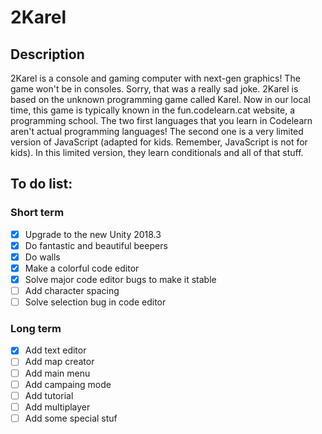 # 2Karel

## Description

2Karel is a console and gaming computer with next-gen graphics! The game won't be in consoles. Sorry, that was a really sad joke. 2Karel is based on the unknown programming
game called Karel.  Now in our local time, this game is typically known in the fun.codelearn.cat website, a programming school. The two first languages that you learn in
Codelearn aren't actual programming languages! The second one is a very limited version of JavaScript (adapted for kids. Remember, JavaScript is not for kids). In this
limited version, they learn conditionals and all of that stuff.

## To do list: 

### Short term
- [x] Upgrade to the new Unity 2018.3
- [x] Do fantastic and beautiful beepers
- [x] Do walls
- [x] Make a colorful code editor
- [x] Solve major code editor bugs to make it stable
- [ ] Add character spacing
- [ ] Solve selection bug in code editor
### Long term
- [x] Add text editor
- [ ] Add map creator
- [ ] Add main menu
- [ ] Add campaing mode
- [ ] Add tutorial
- [ ] Add multiplayer
- [ ] Add some special stuf
